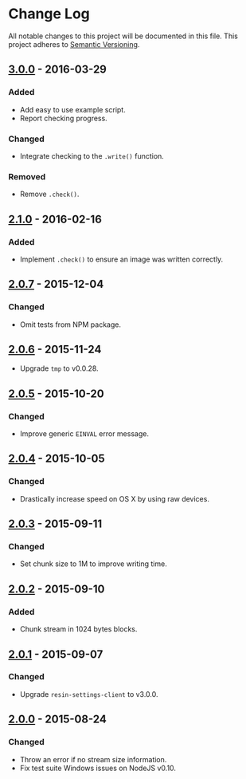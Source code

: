 # Change Log

All notable changes to this project will be documented in this file.
This project adheres to [Semantic Versioning](http://semver.org/).

## [3.0.0] - 2016-03-29

### Added

- Add easy to use example script.
- Report checking progress.

### Changed

- Integrate checking to the `.write()` function.


### Removed

- Remove `.check()`.

## [2.1.0] - 2016-02-16

### Added

- Implement `.check()` to ensure an image was written correctly.

## [2.0.7] - 2015-12-04

### Changed

- Omit tests from NPM package.

## [2.0.6] - 2015-11-24

- Upgrade `tmp` to v0.0.28.

## [2.0.5] - 2015-10-20

### Changed

- Improve generic `EINVAL` error message.

## [2.0.4] - 2015-10-05

### Changed

- Drastically increase speed on OS X by using raw devices.

## [2.0.3] - 2015-09-11

### Changed

- Set chunk size to 1M to improve writing time.

## [2.0.2] - 2015-09-10

### Added

- Chunk stream in 1024 bytes blocks.

## [2.0.1] - 2015-09-07

### Changed

- Upgrade `resin-settings-client` to v3.0.0.

## [2.0.0] - 2015-08-24

### Changed

- Throw an error if no stream size information.
- Fix test suite Windows issues on NodeJS v0.10.

[3.0.0]: https://github.com/resin-io-modules/resin-image-write/compare/v2.1.0...v3.0.0
[2.1.0]: https://github.com/resin-io-modules/resin-image-write/compare/v2.0.7...v2.1.0
[2.0.7]: https://github.com/resin-io-modules/resin-image-write/compare/v2.0.6...v2.0.7
[2.0.6]: https://github.com/resin-io-modules/resin-image-write/compare/v2.0.5...v2.0.6
[2.0.5]: https://github.com/resin-io-modules/resin-image-write/compare/v2.0.4...v2.0.5
[2.0.4]: https://github.com/resin-io-modules/resin-image-write/compare/v2.0.3...v2.0.4
[2.0.3]: https://github.com/resin-io-modules/resin-image-write/compare/v2.0.2...v2.0.3
[2.0.2]: https://github.com/resin-io-modules/resin-image-write/compare/v2.0.1...v2.0.2
[2.0.1]: https://github.com/resin-io-modules/resin-image-write/compare/v2.0.0...v2.0.1
[2.0.0]: https://github.com/resin-io-modules/resin-image-write/compare/v1.0.0...v2.0.0

